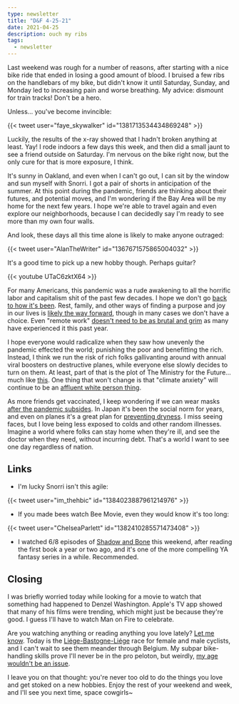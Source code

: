 ```yaml
---
type: newsletter
title: "D&F 4-25-21"
date: 2021-04-25
description: ouch my ribs 
tags:
  - newsletter
---
```


Last weekend was rough for a number of reasons, after starting with a nice bike ride that ended in losing a good amount of blood. I bruised a few ribs on the handlebars of my bike, but didn't know it until Saturday, Sunday, and Monday led to increasing pain and worse breathing. My advice: dismount for train tracks! Don't be a hero. 

Unless... you've become invincible:

{{< tweet user="faye_skywalker" id="1381713534434869248" >}}

Luckily, the results of the x-ray showed that I hadn't broken anything at least. Yay! I rode indoors a few days this week, and then did a small jaunt to see a friend outside on Saturday. I'm nervous on the bike right now, but the only cure for that is more exposure, I think.

It's sunny in Oakland, and even when I can't go out, I can sit by the window and sun myself with Snorri. I got a pair of shorts in anticipation of the summer. At this point during the pandemic, friends are thinking about their futures, and potential moves, and I'm wondering if the Bay Area will be my home for the next few years. I hope we're able to travel again and even explore our neighborhoods, because I can decidedly say I'm ready to see more than my own four walls.

And look, these days all this time alone is likely to make anyone outraged:

{{< tweet user="AlanTheWriter" id="1367671575865004032" >}}

It's a good time to pick up a new hobby though. Perhaps guitar? 

{{< youtube UTaC6zktX64 >}}

For many Americans, this pandemic was a rude awakening to all the horrific labor and capitalism shit of the past few decades. I hope we don't go [back to how it's been](https://inthesetimes.com/article/alienated-labor-capitalism-jobs-work). Rest, family, and other ways of finding a purpose and joy in our lives is [likely the way forward](https://newrepublic.com/article/161106/defense-nothing), though in many cases we don't have a choice. Even "remote work" [doesn't need to be as brutal and grim](https://feedbin.com/entries/80ae382b22b717890d0c30320ce410a8f131af42/newsletter) as many have experienced it this past year.

I hope everyone would radicalize when they saw how unevenly the pandemic effected the world; punishing the poor and benefitting the rich. Instead, I think we run the risk of rich folks gallivanting around with annual viral boosters on destructive planes, while everyone else slowly decides to turn on them. At least, part of that is the plot of The Ministry for the Future... much like [this](https://www.scientificamerican.com/article/solar-geoengineering-should-be-investigated-scientists-say/). One thing that won't change is that "climate anxiety" will continue to be an [affluent white person thing](https://www.scientificamerican.com/article/the-unbearable-whiteness-of-climate-anxiety/).

As more friends get vaccinated, I keep wondering if we can wear masks [after the pandemic subsides](https://www.npr.org/sections/health-shots/2021/03/30/981303287/should-masking-last-beyond-the-pandemic-flu-and-colds-are-down-spurring-a-debate). In Japan it's been the social norm for years, and even on planes it's a great plan for [preventing dryness](https://craigmod.com/essays/lets_fly/). I miss seeing faces, but I love being less exposed to colds and other random illnesses. Imagine a world where folks can stay home when they're ill, and see the doctor when they need, without incurring debt. That's a world I want to see one day regardless of nation.

## Links

- I'm lucky Snorri isn't this agile:

{{< tweet user="im_thehbic" id="1384023887961214976" >}}

- If you made bees watch Bee Movie, even they would know it's too long:

{{< tweet user="ChelseaParlett" id="1382410285571473408" >}}

- I watched 6/8 episodes of [Shadow and Bone](https://apple.news/AiPx5GSe2Tfm1rTL17abnIA) this weekend, after reading the first book a year or two ago, and it's one of the more compelling YA fantasy series in a while. Recommended.

## Closing

I was briefly worried today while looking for a movie to watch that something had happened to Denzel Washington. Apple's TV app showed that many of his films were trending, which might just be because they're good. I guess I'll have to watch Man on Fire to celebrate. 

Are you watching anything or reading anything you love lately? [Let me know](mailto:hello@brookshelley.com). Today is the [Liége-Bastogne-Liége](https://www.cyclingnews.com/races/liege-bastogne-liege-2021/preview/) race for female and male cyclists, and I can't wait to see them meander through Belgium. My subpar bike-handling skills prove I'll never be in the pro peloton, but weirdly, [my age wouldn't be an issue](https://en.wikipedia.org/wiki/Kristin_Armstrong).

I leave you on that thought: you're never too old to do the things you love and get stoked on a new hobbies. Enjoy the rest of your weekend and week, and I'll see you next time, space cowgirls~

